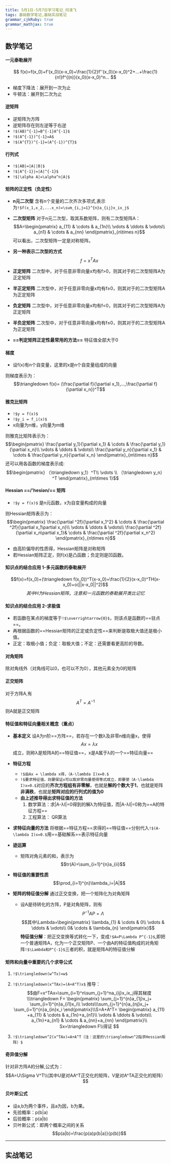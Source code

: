```yaml
---
title: 5月1日-5月7日学习笔记_何凌飞 
tags: 基础数学笔记,基础实战笔记
grammar_cjkRuby: true
grammar_mathjax: true
---
```


## **数学笔记**
#### 一元泰勒展开
$$ f(x)=f(x_0)+f'(x_0)(x-x_0)+\frac{1}{2}f''(x_0)(x-x_0)^2+...+\frac{1}{n!}f^{(n)}(x_0)(x-x_0)^n... $$
- 梯度下降法：展开到一次为止
- 牛顿法：展开到二次为止

#### 逆矩阵
- 逆矩阵为方阵
- 逆矩阵存在则左逆等于右逆
-  `!$(AB)^{-1}=B^{-1}A^{-1}$`
- `!$(A^{-1})^{-1}=A$`
- `!$(A^{T})^{-1}=(A^{-1})^{T}$`

#### 行列式
-  `!$|AB|=|A||B|$`
- `!$|A^{-1}|=|A|^{-1}$`
- `!$|\alpha A|=\alpha^n|A|$`

#### 矩阵的正定性（负定性）
- **n元二次型**
含有n个变量的二次齐次多项式,表示为`!$f(x_1,x_2,...x_n)=\sum_{i,j=1}^{n}a_{ij}x_ix_j$`
- **二次型矩阵**
对于n元二次型，取其系数矩阵，则有二次型矩阵A：
$$A=\begin{pmatrix}
a_{11} & \cdots & a_{1n}\\
\vdots & \ddots & \vdots\\
a_{n1} & \cdots & a_{nn}
\end{pmatrix}_{n\times n}$$
 可以看出，二次型矩阵一定是对称矩阵。
 - **另一种表示二次型的方式**
  $$f = x^TAx$$
- **正定矩阵**
	二次型中，对于任意非零向量x均有f>0，则其对于的二次型矩阵A为正定矩阵
- **半正定矩阵**
	二次型中，对于任意非零向量x均有f≥0，则其对于的二次型矩阵A为正定矩阵
- **负定矩阵**
	二次型中，对于任意非零向量x均有f<0，则其对于的二次型矩阵A为正定矩阵
- **半负定矩阵**
	二次型中，对于任意非零向量x均有f≤0，则其对于的二次型矩阵A为正定矩阵

- **==判定矩阵正定性最常用的方法==**
 特征值全部大于0

#### 梯度
- 设f(x)有n个自变量，这里的x是n个自变量组成的向量

则梯度表示为：$$\triangledown f(x)= (\frac{\partial f}{\partial x_1},...,\frac{\partial f}{\partial x_n})^T$$

#### 雅克比矩阵
- `!$y = f(x)$`    
- `!$y_i = f_i(x)$`
- x向量为n维，y向量为m维

则雅克比矩阵表示为：
$$\begin{pmatrix}
\frac{\partial y_1}{\partial x_1} & \cdots & \frac{\partial y_1}{\partial x_n}\\
\vdots & \ddots & \vdots\\
\frac{\partial y_n}{\partial x_1} & \cdots & \frac{\partial y_n}{\partial x_n}
\end{pmatrix}_{m\times n}$$
还可以用各函数的梯度表示成:
$$\begin{pmatrix}
 （\triangledown y_1）^T\\
\vdots \\
 （\triangledown y_n）^T
\end{pmatrix}_{m\times 1}$$
#### Hessian ==/'hesiən/== 矩阵
- `!$y = f(x)$` 是n元函数，x为自变量构成的向量   

则Hessian矩阵表示为：
$$\begin{pmatrix}
\frac{\partial ^2f}{\partial x_1^2} & \cdots & \frac{\partial ^2f}{\partial x_1\partial x_n}\\
\vdots & \ddots & \vdots\\
\frac{\partial ^2f}{\partial x_n\partial x_1}& \cdots & \frac{\partial ^2f}{\partial x_n^2}
\end{pmatrix}_{n\times n}$$
- 由高阶偏导的性质得，Hessian矩阵是对称矩阵
- 若Hessian矩阵正定，则f(x)是凸函数；负定则是凹函数。

#### 知识点的结合应用 1-多元函数的泰勒展开
$$f(x)=f(x_0)+(\triangledown f(x_0))^T(x-x_0)+\frac{1}{2}(x-x_0)^TH(x-x_0)+o(||x-x_0||^2)$$
$$其中H为Hessian矩阵，注意和一元函数的泰勒展开类比记忆$$

#### 知识点的结合应用 2-求极值
- 若函数在某点的梯度等于`!$\overrightarrow{0}$`，则该点是函数的==驻点==。
- 再根据函数的==Hessian矩阵的正定或负定性==来判断是取极大值还是极小值。
- 正定：取极小值；负定：取极大值；不定：还需要看更高阶的导数。

#### 对角矩阵
 除对角线外（对角线可以0，也可以不为0），其他元素全为0的矩阵
#### 正交矩阵
对于方阵A,有$$A^T = A^{-1}$$则A就是正交矩阵

#### 特征值和特征向量相关概念（重点）
- **基本定义**
	设A为n阶==方阵==，若存在一个数λ及非零n维向量x，使得$$Ax= \lambda x$$成立，则称λ是矩阵A的==特征值==，x是A属于λ的一个==特征向量==
- **特征方程**
  - `!$由Ax = \lambda x得，（A-\lambda I)x=0.$`
  - `!$要求特征值，则要保证x可以取非零向量使得等式成立，即要使（A-\lambda I)x=0.$`对应的**齐次方程组有非零解**，也就是**解的个数大于1**，也就是矩阵**非满秩**，也就是**矩阵对应的行列式的值为0**
  - **由上述推导得出求特征值的方法**
    1. 数学算法：求|A-λI|=0得到的解λ为特征值，而|A-λI|=0称为==A的特征方程==
    2. 工程算法： QR算法
    
 - **求特征向量的方法**
	 将根据==特征方程==求得的==特征值==分别代入`!$(A-\lambda I)x=0.$`用==基础解系==表示特征向量
	 
- **迹运算**
  - 矩阵对角元素的和，表示为$$tr(A)=\sum_{i=1}^{n}a_{ii}$$

- **特征值的重要性质**
 $$\prod_{i=1}^{n}\lambda_i=|A|$$

- **矩阵的特征值分解**
	通过正交变换，把一个矩阵化为对角矩阵
	- 设A是待转化的方阵，P是对角矩阵，则有$$P^{-1}AP=\Lambda$$
$$其中\Lambda=\begin{pmatrix}
\lambda_{1} & \cdots & 0\\
\vdots & \ddots & \vdots\\
0& \cdots & \lambda_{n}
\end{pmatrix}$$
**特征值分解**：把正交变换等式转化一下，变成`!$A=P\Lambda P^{-1}$`,即把一个普通矩阵A，化为一个正交矩阵P、一个由A的特征值构成的对角矩阵`!$\Lambda和P^{-1}$`三者的积，就是矩阵A的特征值分解

#### 矩阵和向量中重要的几个求导公式

1. `!$\triangledown(w^Tx)=w$`

2. `!$\triangledown(x^TAx)=(A+A^T)x$`
	推导：$$由F=x^TAx=\sum_{i=1}^n\sum_{j=1}^na_{ij}x_ix_j得其梯度\\\triangledown F=
	\begin{pmatrix}
\sum_{j=1}^{n}a_{1j}x_j+ \sum_{i=1}^{n}a_{i1}x_i\\
\vdots\\\sum_{j=1}^{n}a_{nj}x_j+ \sum_{i=1}^{n}a_{in}x_i 
\end{pmatrix}\\S=A+A^T=
\begin{pmatrix}
a_{11} +a_{11} & \cdots & a_{1n}+a_{n1}\\
\vdots & \ddots & \vdots\\
a_{1n}+a_{n1} & \cdots & a_{nn}+a_{nn}
\end{pmatrix}\\ Sx=\triangledown F\\得证 $$

3. `!$\triangledown^2(x^TAx)=A+A^T（注：这里的\triangledown^2指求Hessian矩阵）$` 

#### 奇异值分解
针对非方阵A的分解,公式为：$$A=U\Sigma V^T\\(其中U是对AA^T正交化的矩阵，V是对A^TA正交化的矩阵）$$

#### 贝叶斯公式
- 设a,b为两个事件，且a为因，b为果。
- 先验概率：p(b|a)
- 后验概率：p(a|b)
- 贝叶斯公式：即两个概率之间的关系$$p(a|b)=\frac{p(a)p(b|a)}{p(b)}$$

--------
## **实战笔记**



